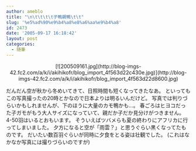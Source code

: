 ```yaml
---
author: ameblo
title: "\n\t\t\t\t子鴨親鴨\t\t"
slug: '%e5%ad%90%e9%b4%a8%e8%a6%aa%e9%b4%a8'
id: 2473
date: '2005-09-17 16:18:42'
layout: post
categories:
  - 随筆
---
```


<div align="center">[![200509161.jpg](http://blog-imgs-42.fc2.com/a/k/i/akihikofr/blog_import_4f563d22c430e.jpg)](http://blog-imgs-42.fc2.com/a/k/i/akihikofr/blog_import_4f563d22d8600.jpg)</div>

だんだん空が秋から冬めいてきて、日照時間も短くなってきたなあ。 といってもこの写真撮ったの20時とかなので日本よりは明るいんだけど。 写真では判りづらいかもしれませんが、下のほうに大量のカモ鴨かも…。 春ごろはヒヨコだった子ガモがもう大人サイズになっていて、親だか子だか見分けがつきません。 4-50羽はいるとおもいます。 そういえばツバメらも夏の終わりにアフリカに行ってしまいました。 夕方になると空が「雨雲？」と思うぐらい黒くなってたものです。 だいたい数百羽ぐらいが同時に夕食をとる姿は壮観でした。 (これはなかなか写真には撮りづらいのですが)